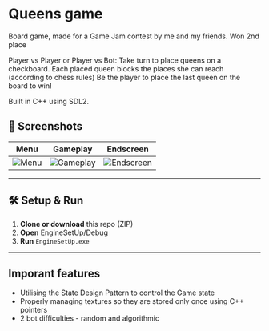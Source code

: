 # Queens game

Board game, made for a Game Jam contest by me and my friends. Won 2nd place

Player vs Player or Player vs Bot: Take turn to place queens on a checkboard. Each placed queen blocks the places she can reach (according to chess rules) Be the player to place the last queen on the board to win!

Built in C++ using SDL2.
## 📸 Screenshots

| Menu | Gameplay | Endscreen |
|:----------------------:|:--------------------:| :--------------------:
| ![Menu](media/menu.jpg) | ![Gameplay](media/gameplay.jpg) | ![Endscreen](media/endscreen.jpg) |

---

## 🛠️ Setup & Run

1. **Clone or download** this repo (ZIP)  
2. **Open** EngineSetUp/Debug  
3. **Run** `EngineSetUp.exe`  
---

## Imporant features
- Utilising the State Design Pattern to control the Game state
- Properly managing textures so they are stored only once using C++ pointers
- 2 bot difficulties - random and algorithmic
